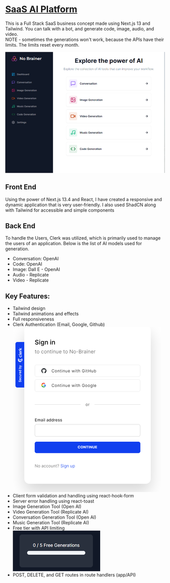 # [SaaS AI Platform](https://no-brainer-ai-saa-s-concept.vercel.app/)

This is a Full Stack SaaS business concept made using Next.js 13 and Tailwind. You can talk with a bot, and generate code, image, audio, and video.  
NOTE - sometimes the generations won't work, because the APIs have their limits. The limits reset every month.

![Home page of the clone](/gh-images/image.png)

## Front End
Using the power of Next.js 13.4 and React, I have created a responsive and dynamic application that is very user-friendly. I also used ShadCN along with Tailwind for accessible and simple components

## Back End
To handle the Users, Clerk was utilized, which is primarily used to manage the users of an application. 
Below is the list of AI models used for generation.
- Conversation: OpenAI
- Code: OpenAI
- Image: Dall E - OpenAI
- Audio - Replicate
- Video - Replicate


## Key Features:

- Tailwind design
- Tailwind animations and effects
- Full responsiveness
- Clerk Authentication (Email, Google, Github)
![Sign In page](gh-images/signin.png)
- Client form validation and handling using react-hook-form
- Server error handling using react-toast
- Image Generation Tool (Open AI)
- Video Generation Tool (Replicate AI)
- Conversation Generation Tool (Open AI)
- Music Generation Tool (Replicate AI)
- Free tier with API limiting   
![generation limit](gh-images/generation.png)
- POST, DELETE, and GET routes in route handlers (app/API)
